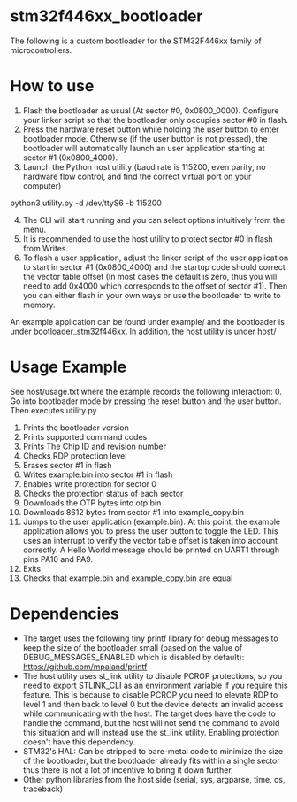 # stm32f446xx_bootloader
The following is a custom bootloader for the STM32F446xx family of microcontrollers. 

# How to use
1. Flash the bootloader as usual (At sector #0, 0x0800_0000). Configure your linker script so that the bootloader only occupies sector #0 in flash. 
2. Press the hardware reset button while holding the user button to enter bootloader mode. Otherwise (if the user button is not pressed), the bootloader will automatically launch an user application starting at sector #1 (0x0800_4000). 
3. Launch the Python host utility (baud rate is 115200, even parity, no hardware flow control, and find the correct virtual port on your computer) 

python3 utility.py -d /dev/ttyS6 -b 115200 

4. The CLI will start running and you can select options intuitively from the menu. 
5. It is recommended to use the host utility to protect sector #0 in flash from Writes. 
6. To flash a user application, adjust the linker script of the user application to start in sector #1 (0x0800_4000) and the startup code should correct the vector table offset (In most cases the default is zero, thus you will need to add 0x4000 which corresponds to the offset of sector #1). Then you can either flash in your own ways or use the bootloader to write to memory. 

An example application can be found under example/ and the bootloader is under bootloader_stm32f446xx. In addition, the host utility is under host/

# Usage Example
See host/usage.txt where the example records the following interaction:
0. Go into bootloader mode by pressing the reset button and the user button. Then executes utility.py
1. Prints the bootloader version
2. Prints supported command codes
3. Prints The Chip ID and revision number
4. Checks RDP protection level
5. Erases sector #1 in flash
6. Writes example.bin into sector #1 in flash
7. Enables write protection for sector 0
8. Checks the protection status of each sector
9. Downloads the OTP bytes into otp.bin
10. Downloads 8612 bytes from sector #1 into example_copy.bin
11. Jumps  to the user application (example.bin). At this point, the example application allows you to press the user button to toggle the LED. This uses an interrupt to verify the vector table offset is taken into account correctly. A Hello World message should be printed on UART1 through pins PA10 and PA9.
12. Exits
13. Checks that example.bin and example_copy.bin are equal

# Dependencies
* The target uses the following tiny printf library for debug messages to keep the size of the bootloader small (based on the value of DEBUG_MESSAGES_ENABLED which is disabled by default): https://github.com/mpaland/printf
* The host utility uses st_link utility to disable PCROP protections, so you need to export STLINK_CLI as an environment variable if you require this feature. This is because to disable PCROP you need to elevate RDP to level 1 and then back to level 0 but the device detects an invalid access while communicating with the host. The target does have the code to handle the command, but the host will not send the command to avoid this situation and will instead use the st_link utility. Enabling protection doesn't have this dependency. 
* STM32's HAL: Can be stripped to bare-metal code to minimize the size of the bootloader, but the bootloader already fits within a single sector thus there is not a lot of incentive to bring it down further. 
* Other python libraries from the host side (serial, sys, argparse, time, os, traceback)

